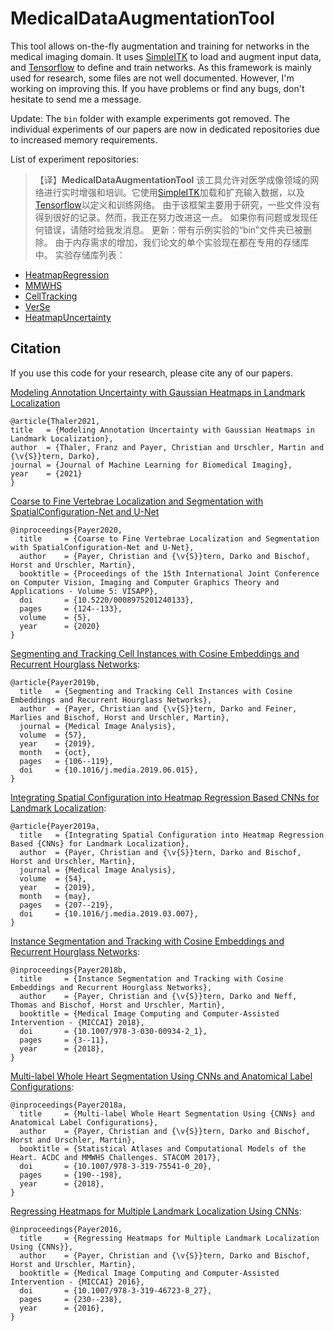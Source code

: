 # MedicalDataAugmentationTool
This tool allows on-the-fly augmentation and training for networks in the medical imaging domain. It uses [SimpleITK](http://www.simpleitk.org/) to load and augment input data, and [Tensorflow](https://www.tensorflow.org/) to define and train networks.
As this framework is mainly used for research, some files are not well documented. However, I'm working on improving this.
If you have problems or find any bugs, don't hesitate to send me a message.

Update: The `bin` folder with example experiments got removed.
The individual experiments of our papers are now in dedicated repositories due to increased memory requirements.

List of experiment repositories:

> 【译】**MedicalDataAugmentationTool**
> 该工具允许对医学成像领域的网络进行实时增强和培训。它使用[SimpleITK](http://www.simpleitk.org/)加载和扩充输入数据，以及[Tensorflow](https://www.tensorflow.org/)以定义和训练网络。
> 由于该框架主要用于研究，一些文件没有得到很好的记录。然而，我正在努力改进这一点。
> 如果你有问题或发现任何错误，请随时给我发消息。
> 更新：带有示例实验的“bin”文件夹已被删除。
> 由于内存需求的增加，我们论文的单个实验现在都在专用的存储库中。
> 实验存储库列表：

  * [HeatmapRegression](https://github.com/christianpayer/MedicalDataAugmentationTool-HeatmapRegression)
  * [MMWHS](https://github.com/christianpayer/MedicalDataAugmentationTool-MMWHS)
  * [CellTracking](https://github.com/christianpayer/MedicalDataAugmentationTool-CellTracking)
  * [VerSe](https://github.com/christianpayer/MedicalDataAugmentationTool-VerSe)
  * [HeatmapUncertainty](https://github.com/christianpayer/MedicalDataAugmentationTool-HeatmapUncertainty)

## Citation
If you use this code for your research, please cite any of our papers.

[Modeling Annotation Uncertainty with Gaussian Heatmaps in Landmark Localization](https://github.com/christianpayer/MedicalDataAugmentationTool-HeatmapUncertainty)
```
@article{Thaler2021,
title   = {Modeling Annotation Uncertainty with Gaussian Heatmaps in Landmark Localization},
author  = {Thaler, Franz and Payer, Christian and Urschler, Martin and {\v{S}}tern, Darko},
journal = {Journal of Machine Learning for Biomedical Imaging},
year    = {2021}
}
```

[Coarse to Fine Vertebrae Localization and Segmentation with SpatialConfiguration-Net and U-Net](https://doi.org/10.5220/0008975201240133)

```
@inproceedings{Payer2020,
  title     = {Coarse to Fine Vertebrae Localization and Segmentation with SpatialConfiguration-Net and U-Net},
  author    = {Payer, Christian and {\v{S}}tern, Darko and Bischof, Horst and Urschler, Martin},
  booktitle = {Proceedings of the 15th International Joint Conference on Computer Vision, Imaging and Computer Graphics Theory and Applications - Volume 5: VISAPP},
  doi       = {10.5220/0008975201240133},
  pages     = {124--133},
  volume    = {5},
  year      = {2020}
}
```

[Segmenting and Tracking Cell Instances with Cosine Embeddings and Recurrent Hourglass Networks](https://doi.org/10.1016/j.media.2019.06.015):

```
@article{Payer2019b,
  title   = {Segmenting and Tracking Cell Instances with Cosine Embeddings and Recurrent Hourglass Networks},
  author  = {Payer, Christian and {\v{S}}tern, Darko and Feiner, Marlies and Bischof, Horst and Urschler, Martin},
  journal = {Medical Image Analysis},
  volume  = {57},
  year    = {2019},
  month   = {oct},
  pages   = {106--119},
  doi     = {10.1016/j.media.2019.06.015},
}
```

[Integrating Spatial Configuration into Heatmap Regression Based CNNs for Landmark Localization](https://doi.org/10.1016/j.media.2019.03.007):

```
@article{Payer2019a,
  title   = {Integrating Spatial Configuration into Heatmap Regression Based {CNNs} for Landmark Localization},
  author  = {Payer, Christian and {\v{S}}tern, Darko and Bischof, Horst and Urschler, Martin},
  journal = {Medical Image Analysis},
  volume  = {54},
  year    = {2019},
  month   = {may},
  pages   = {207--219},
  doi     = {10.1016/j.media.2019.03.007},
}
```

[Instance Segmentation and Tracking with Cosine Embeddings and Recurrent Hourglass Networks](https://doi.org/10.1007/978-3-030-00934-2_1):

```
@inproceedings{Payer2018b,
  title     = {Instance Segmentation and Tracking with Cosine Embeddings and Recurrent Hourglass Networks},
  author    = {Payer, Christian and {\v{S}}tern, Darko and Neff, Thomas and Bischof, Horst and Urschler, Martin},
  booktitle = {Medical Image Computing and Computer-Assisted Intervention - {MICCAI} 2018},
  doi       = {10.1007/978-3-030-00934-2_1},
  pages     = {3--11},
  year      = {2018},
}
```

[Multi-label Whole Heart Segmentation Using CNNs and Anatomical Label Configurations](https://doi.org/10.1007/978-3-319-75541-0_20):

```
@inproceedings{Payer2018a,
  title     = {Multi-label Whole Heart Segmentation Using {CNNs} and Anatomical Label Configurations},
  author    = {Payer, Christian and {\v{S}}tern, Darko and Bischof, Horst and Urschler, Martin},
  booktitle = {Statistical Atlases and Computational Models of the Heart. ACDC and MMWHS Challenges. STACOM 2017},
  doi       = {10.1007/978-3-319-75541-0_20},
  pages     = {190--198},
  year      = {2018},
}
```

[Regressing Heatmaps for Multiple Landmark Localization Using CNNs](https://doi.org/10.1007/978-3-319-75541-0_20):

```
@inproceedings{Payer2016,
  title     = {Regressing Heatmaps for Multiple Landmark Localization Using {CNNs}},
  author    = {Payer, Christian and {\v{S}}tern, Darko and Bischof, Horst and Urschler, Martin},
  booktitle = {Medical Image Computing and Computer-Assisted Intervention - {MICCAI} 2016},
  doi       = {10.1007/978-3-319-46723-8_27},
  pages     = {230--238},
  year      = {2016},
}
```
